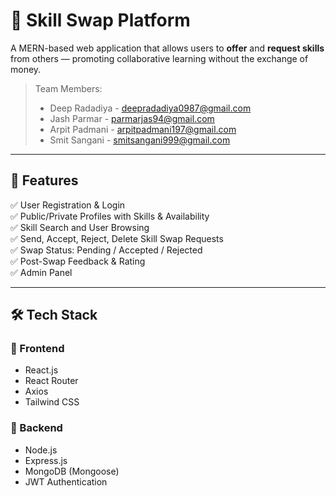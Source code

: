 # 🔁 Skill Swap Platform

A MERN-based web application that allows users to **offer** and **request skills** from others — promoting collaborative learning without the exchange of money.
  
> Team Members:  
> - Deep Radadiya - deepradadiya0987@gmail.com
> - Jash Parmar - parmarjas94@gmail.com
> - Arpit Padmani - arpitpadmani197@gmail.com
> - Smit Sangani - smitsangani999@gmail.com

---

## 🚀 Features

✅ User Registration & Login  
✅ Public/Private Profiles with Skills & Availability  
✅ Skill Search and User Browsing  
✅ Send, Accept, Reject, Delete Skill Swap Requests  
✅ Swap Status: Pending / Accepted / Rejected  
✅ Post-Swap Feedback & Rating  
✅ Admin Panel 

---

## 🛠️ Tech Stack

### 🔹 Frontend
- React.js
- React Router
- Axios
- Tailwind CSS 

### 🔹 Backend
- Node.js
- Express.js
- MongoDB (Mongoose)
- JWT Authentication



